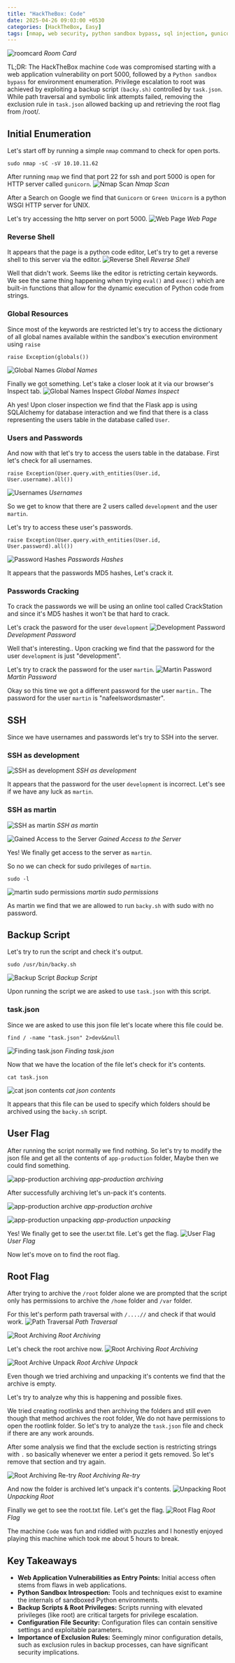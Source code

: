 ```yaml
---
title: "HackTheBox: Code"
date: 2025-04-26 09:03:00 +0530
categories: [HackTheBox, Easy]
tags: [nmap, web security, python sandbox bypass, sql injection, gunicorn]
---
```

![roomcard](/assets/img/posts/htb-code/Code.png)
_Room Card_

TL;DR: The HackTheBox machine `Code` was compromised starting with a web application vulnerability on port 5000, followed by a `Python sandbox bypass` for environment enumeration. Privilege escalation to root was achieved by exploiting a backup script `(backy.sh)` controlled by `task.json`. While path traversal and symbolic link attempts failed, removing the exclusion rule in `task.json` allowed backing up and retrieving the root flag from /root/.

## Initial Enumeration
Let's start off by running a simple `nmap` command to check for open ports.
```console
sudo nmap -sC -sV 10.10.11.62
```
After running `nmap` we find that port 22 for ssh and port 5000 is open for HTTP server called `gunicorn`.
![Nmap Scan](/assets/img/posts/htb-code/nmap.png)
_Nmap Scan_

After a Search on Google we find that `Gunicorn` or `Green Unicorn` is a python WSGI HTTP server for UNIX.

Let's try accessing the http server on port 5000.
![Web Page](/assets/img/posts/htb-code/pythonweb.png)
_Web Page_

### Reverse Shell
It appears that the page is a python code editor, Let's try to get a reverse shell to this server via the editor.
![Reverse Shell](/assets/img/posts/htb-code/pythonrevtry.png)
_Reverse Shell_

Well that didn't work. Seems like the editor is retricting certain keywords. We see the same thing happening when trying `eval()` and `exec()` which are built-in functions that allow for the dynamic execution of Python code from strings.

### Global Resources
Since most of the keywords are restricted let's try to access the dictionary of all global names available within the sandbox's execution environment using `raise`

```console
raise Exception(globals())
```
![Global Names](/assets/img/posts/htb-code/pythonglobals.png)
_Global Names_

Finally we got something. Let's take a closer look at it via our browser's Inspect tab.
![Global Names Inspect](/assets/img/posts/htb-code/globalscontent.png)
_Global Names Inspect_

Ah yes! Upon closer inspection we find that the Flask app is using SQLAlchemy for database interaction and we find that there is a class representing the users table in the database called `User`.

### Users and Passwords
And now with that let's try to access the users table in the database. First let's check for all usernames.

```console
raise Exception(User.query.with_entities(User.id, User.username).all())
```
![Usernames](/assets/img/posts/htb-code/globalusername.png)
_Usernames_

So we get to know that there are 2 users called `development` and the user `martin`.

Let's try to access these user's passwords.
```console
raise Exception(User.query.with_entities(User.id, User.password).all())
```
![Password Hashes](/assets/img/posts/htb-code/globalpwdhash.png)
_Passwords Hashes_

It appears that the passwords MD5 hashes, Let's crack it.

### Passwords Cracking
To crack the passwords we will be using an online tool called CrackStation and since it's MD5 hashes it won't be that hard to crack.

Let's crack the pasword for the user `development`
![Development Password](/assets/img/posts/htb-code/devhashcrack.png)
_Development Password_

Well that's interesting.. Upon cracking we find that the password for the user `development` is just "development".

Let's try to crack the password for the user `martin`.
![Martin Password](/assets/img/posts/htb-code/martinhashcrack.png)
_Martin Password_

Okay so this time we got a different password for the user `martin`.. The password for the user `martin` is "nafeelswordsmaster".

## SSH
Since we have usernames and passwords let's try to SSH into the server.

### SSH as development
![SSH as development](/assets/img/posts/htb-code/sshdev.png)
_SSH as development_

It appears that the password for the user `development` is incorrect. Let's see if we have any luck as `martin`.

### SSH as martin
![SSH as martin](/assets/img/posts/htb-code/sshmartin.png)
_SSH as martin_

![Gained Access to the Server](/assets/img/posts/htb-code/sshmartinsuccess.png)
_Gained Access to the Server_

Yes! We finally get access to the server as `martin`.

So no we can check for sudo privileges of `martin`.

```console
sudo -l
```
![martin sudo permissions](/assets/img/posts/htb-code/martinperm.png)
_martin sudo permissions_

As martin we find that we are allowed to run `backy.sh` with sudo with no password.

## Backup Script
Let's try to run the script and check it's output.

```console
sudo /usr/bin/backy.sh
```

![Backup Script](/assets/img/posts/htb-code/backysh.png)
_Backup Script_

Upon running the script we are asked to use `task.json` with this script.

### task.json
Since we are asked to use this json file let's locate where this file could be.

```console
find / -name "task.json" 2>dev&&null
```

![Finding task.json](/assets/img/posts/htb-code/findtaskjson.png)
_Finding task.json_

Now that we have the location of the file let's check for it's contents.

```console
cat task.json
```

![cat json contents](/assets/img/posts/htb-code/jsoncontents.png)
_cat json contents_

It appears that this file can be used to specify which folders should be archived using the `backy.sh` script.

## User Flag
After running the script normally we find nothing. So let's try to modify the json file and get all the contents of `app-production` folder, Maybe then we could find something.

![app-production archiving](/assets/img/posts/htb-code/appprod.png)
_app-production archiving_

After successfully archiving let's un-pack it's contents.

![app-production archive](/assets/img/posts/htb-code/appfile.png)
_app-production archive_

![app-production unpacking](/assets/img/posts/htb-code/unpackapp.png)
_app-production unpacking_

Yes! We finally get to see the user.txt file. Let's get the flag.
![User Flag](/assets/img/posts/htb-code/userflag.png)
_User Flag_

Now let's move on to find the root flag.

## Root Flag
After trying to archive the `/root` folder alone we are prompted that the script only has permissions to archive the `/home` folder and `/var` folder.

For this let's perform path traversal with `/....//` and check if that would work.
![Path Traversal](/assets/img/posts/htb-code/tryingroot.png)
_Path Traversal_

![Root Archiving](/assets/img/posts/htb-code/corruptarchive.png)
_Root Archiving_

Let's check the root archive now.
![Root Archiving](/assets/img/posts/htb-code/noroot.png)
_Root Archiving_

![Root Archive Unpack](/assets/img/posts/htb-code/noroot1.png)
_Root Archive Unpack_

Even though we tried archiving and unpacking it's contents we find that the archive is empty.

Let's try to analyze why this is happening and possible fixes.

We tried creating rootlinks and then archiving the folders and still even though that method archives the root folder, We do not have permissions to open the rootlink folder. So let's try to analyze the `task.json` file and check if there are any work arounds.

After some analysis we find that the exclude section is restricting strings with `.` so basically whenever we enter a period it gets removed. So let's remove that section and try again.

![Root Archiving Re-try](/assets/img/posts/htb-code/jsonmod.png)
_Root Archiving Re-try_

And now the folder is archived let's unpack it's contents.
![Unpacking Root](/assets/img/posts/htb-code/unpackroot.png)
_Unpacking Root_

Finally we get to see the root.txt file. Let's get the flag.
![Root Flag](/assets/img/posts/htb-code/rootflag.png)
_Root Flag_

The machine `Code` was fun and riddled with puzzles and I honestly enjoyed playing this machine which took me about 5 hours to break.

## Key Takeaways
* **Web Application Vulnerabilities as Entry Points:** Initial access often stems from flaws in web applications.
* **Python Sandbox Introspection:** Tools and techniques exist to examine the internals of sandboxed Python environments.
* **Backup Scripts & Root Privileges:** Scripts running with elevated privileges (like root) are critical targets for privilege escalation.
* **Configuration File Security:** Configuration files can contain sensitive settings and exploitable parameters.
* **Importance of Exclusion Rules:** Seemingly minor configuration details, such as exclusion rules in backup processes, can have significant security implications.